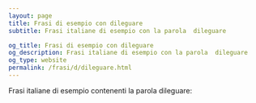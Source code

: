 ```yaml
---
layout: page
title: Frasi di esempio con dileguare 
subtitle: Frasi italiane di esempio con la parola  dileguare

og_title: Frasi di esempio con dileguare 
og_description: Frasi italiane di esempio con la parola  dileguare
og_type: website
permalink: /frasi/d/dileguare.html
---
```


Frasi italiane di esempio contenenti la parola dileguare:


